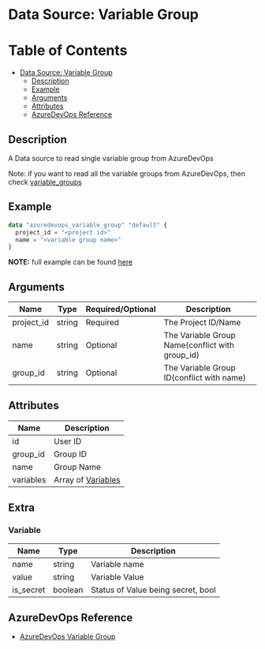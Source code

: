 # Data Source: Variable Group

Table of Contents
=================

   * [Data Source: Variable Group](#data-source-variable-group)
      * [Description](#description)
      * [Example](#example)
      * [Arguments](#arguments)
      * [Attributes](#attributes)
      * [AzureDevOps Reference](#azuredevops-reference)

## Description

A Data source to read single variable group from AzureDevOps

Note: if you want to read all the variable groups from AzureDevOps, then check [variable_groups](./variable_groups.md)

## Example

```terraform
data "azuredevops_variable_group" "default" {
  project_id = "<project id>"
  name = "<variable group name>"
}
```

**NOTE:** full example can be found [here](../../examples/d/variable_group/main.tf)

## Arguments

| Name | Type | Required/Optional | Description |
|------|------|-------------------|-------------|
| project_id | string | Required | The Project ID/Name |
| name | string | Optional | The Variable Group Name(conflict with group_id) |
| group_id | string | Optional | The Variable Group ID(conflict with name) |

## Attributes

| Name | Description |
|------|-------------|
| id | User ID |
| group_id | Group ID |
| name | Group Name |
| variables | Array of [Variables](#variable) |

## Extra

### Variable

| Name | Type | Description |
|------|-------------|-------|
| name | string | Variable name |
| value | string | Variable Value |
| is_secret | boolean | Status of Value being secret, bool |

## AzureDevOps Reference

- [AzureDevOps Variable Group](https://docs.microsoft.com/en-us/azure/devops/pipelines/library/variable-groups?view=azure-devops&tabs=yaml)

